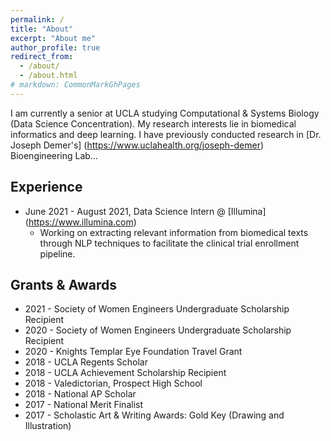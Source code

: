 ```yaml
---
permalink: /
title: "About"
excerpt: "About me"
author_profile: true
redirect_from: 
  - /about/
  - /about.html
# markdown: CommonMarkGhPages
---
```


I am currently a senior at UCLA studying Computational & Systems Biology (Data Science Concentration). My research interests lie in biomedical informatics and deep learning. I have previously conducted research in [Dr. Joseph Demer's] (https://www.uclahealth.org/joseph-demer) Bioengineering Lab...

## Experience
- June 2021 - August 2021, Data Science Intern @ [Illumina] (https://www.illumina.com)
  - Working on extracting relevant information from biomedical texts through NLP techniques to facilitate the clinical trial enrollment pipeline.


## Grants & Awards
  * 2021 - Society of Women Engineers Undergraduate Scholarship Recipient
  * 2020 - Society of Women Engineers Undergraduate Scholarship Recipient
  * 2020 - Knights Templar Eye Foundation Travel Grant
  * 2018 - UCLA Regents Scholar
  * 2018 - UCLA Achievement Scholarship Recipient
  * 2018 - Valedictorian, Prospect High School
  * 2018 - National AP Scholar
  * 2017 - National Merit Finalist
  * 2017 - Scholastic Art & Writing Awards: Gold Key (Drawing and Illustration)


